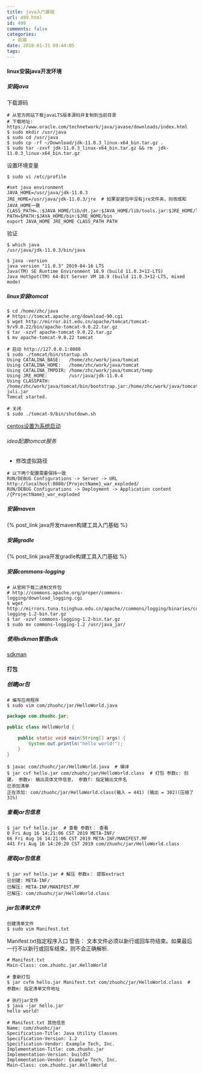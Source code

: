 ```yaml
---
title: java入门基础
url: 499.html
id: 499
comments: false
categories:
  - 前端
date: 2018-01-31 09:44:05
tags:
---
```


#### linux安装java开发环境

##### 安装java


下载源码

```shell
# 从官方网站下载javaLTS版本源码并复制到当前目录
# 下载地址: https://www.oracle.com/technetwork/java/javase/downloads/index.html
$ sudo mkdir /usr/java
$ sudo cd /usr/java
$ sudo cp -rf ~/Download/jdk-11.0.3_linux-x64_bin.tar.gz .
$ sudo tar -zxvf jdk-11.0.3_linux-x64_bin.tar.gz && rm  jdk-11.0.3_linux-x64_bin.tar.gz
```

设置环境变量

```shell
$ sudo vi /etc/profile
```

```shell
#set java environment
JAVA_HOME=/usr/java/jdk-11.0.3
JRE_HOME=/usr/java/jdk-11.0.3/jre  # 如果安装包中没有jre文件夹，则改成和JAVA_HOME一致
CLASS_PATH=.:$JAVA_HOME/lib/dt.jar:$JAVA_HOME/lib/tools.jar:$JRE_HOME/lib
PATH=$PATH:$JAVA_HOME/bin:$JRE_HOME/bin
export JAVA_HOME JRE_HOME CLASS_PATH PATH
```

验证

```shell
$ which java
/usr/java/jdk-11.0.3/bin/java

$ java -version
java version "11.0.3" 2019-04-16 LTS
Java(TM) SE Runtime Environment 18.9 (build 11.0.3+12-LTS)                                           
Java HotSpot(TM) 64-Bit Server VM 18.9 (build 11.0.3+12-LTS, mixed mode)
```

##### linux安装tomcat
```shell
$ cd /home/zhc/java
# https://tomcat.apache.org/download-90.cgi
$ wget http://mirror.bit.edu.cn/apache/tomcat/tomcat-9/v9.0.22/bin/apache-tomcat-9.0.22.tar.gz
$ tar -xzvf apache-tomcat-9.0.22.tar.gz
$ mv apache-tomcat-9.0.22 tomcat 
```
```shell
# 启动 http://127.0.0.1:8080
$ sudo ./tomcat/bin/startup.sh
Using CATALINA_BASE:   /home/zhc/work/java/tomcat
Using CATALINA_HOME:   /home/zhc/work/java/tomcat
Using CATALINA_TMPDIR: /home/zhc/work/java/tomcat/temp
Using JRE_HOME:        /usr/java/jdk-11.0.4
Using CLASSPATH:       /home/zhc/work/java/tomcat/bin/bootstrap.jar:/home/zhc/work/java/tomcat/bin/tomcat-juli.jar
Tomcat started.
```
```shell
# 关闭
$ sudo ./tomcat-9/bin/shutdown.sh
```
[centos设置为系统启动](!https://www.vultr.com/docs/how-to-install-apache-tomcat-8-on-centos-7)

###### idea配置tomcat服务
* 修改虚拟路径
```shell
# 以下两个配置需要保持一致
RUN/DEBUG Configurations -> Server -> URL http://localhost:8080/{ProjectName}_war_exploded/ 
RUN/DEBUG Configurations -> Deployment -> Application content /{ProjectName}_war_exploded
```

##### 安装maven

{% post_link java开发maven构建工具入门基础 %}

##### 安装gradle

{% post_link java开发gradle构建工具入门基础 %}

##### 安装commons-logging

```shell
# 从官网下载二进制文件包
# http://commons.apache.org/proper/commons-logging/download_logging.cgi
$ wget http://mirrors.tuna.tsinghua.edu.cn/apache//commons/logging/binaries/commons-logging-1.2-bin.tar.gz
$ tar -xzvf commons-logging-1.2-bin.tar.gz
$ sudo mv commons-logging-1.2 /usr/java_jar/
```

#####  使用sdkman管理sdk

[sdkman](!https://sdkman.io/install)

#### 打包

##### 创建jar包

```shell
# 编写应用程序
$ sudo vim com/zhuohc/jar/HelloWorld.java
```

```java
package com.zhuohc.jar;

public class HelloWorld {

    public static void main(String[] args) {
        System.out.println("hello world!");
    }
}

```

```shell
$ javac com/zhuohc/jar/HelloWorld.java  # 编译
$ jar cvf hello.jar com/zhuohc/jar/HelloWorld.class  # 打包 参数c: 创建， 参数v: 输出具体文件信息， 参数f: 指定输出文件名
已添加清单
正在添加: com/zhuohc/jar/HelloWorld.class(输入 = 441) (输出 = 302)(压缩了 31%)
```

##### 查看jar包信息

```shell
$ jar tvf hello.jar  # 查看 参数t： 查看
0 Fri Aug 16 14:21:06 CST 2019 META-INF/
66 Fri Aug 16 14:21:06 CST 2019 META-INF/MANIFEST.MF
441 Fri Aug 16 14:20:20 CST 2019 com/zhuohc/jar/HelloWorld.class
```

##### 提取jar包信息

```shell
$ jar xvf hello.jar # 解压 参数x： 提取extract
已创建: META-INF/
已解压: META-INF/MANIFEST.MF
已解压: com/zhuohc/jar/HelloWorld.class
```

##### jar包清单文件

```shell
创建清单文件
$ sudo vim Manifest.txt
```

Manifest.txt指定程序入口
警告： 文本文件必须以新行或回车符结束。如果最后一行不以新行或回车结束，则不会正确解析. 

```shell
# Manifest.txt
Main-Class: com.zhuohc.jar.HelloWorld

```

```shell
# 重新打包
$ jar cvfm hello.jar Manifest.txt com/zhuohc/jar/HelloWorld.class  # 参数m: 指定清单文件地址
```

```shell
# 执行jar文件
$ java -jar hello.jar
hello world!
```

```shell
# Manifest.txt 其他信息
Name: com/zhuohc/jar
Specification-Title: Java Utility Classes
Specification-Version: 1.2
Specification-Vendor: Example Tech, Inc.
Implementation-Title: com.zhuohc.jar
Implementation-Version: build57
Implementation-Vendor: Example Tech, Inc.
Main-Class: com.zhuohc.jar.HelloWorld

```